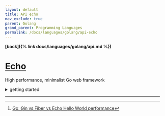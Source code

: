 ```yaml
---
layout: default
title: API echo
nav_exclude: true
parent: Golang
grand_parent: Programming Languages
permalink: /docs/languages/golang/api-echo
---
```


__[back]({% link docs/languages/golang/api.md %})__

# [Echo](https://github.com/labstack/echo)

High performance, minimalist Go web framework

<details markdown="block">
  <summary>
    getting started
  </summary>

A sample from a Medium post [^1].

```bash
go mod init github.com/igorlima/echo-2023a09m04d-21h19
go get github.com/labstack/echo/v4
```

```golang
package main

import (
  "net/http"
  "github.com/labstack/echo/v4"
)

func main() {
  e := echo.New()
  e.GET("/", func(c echo.Context) error {
    return c.String(http.StatusOK, "Hello, World!")
  })
  e.Logger.Fatal(e.Start(":3000"))
}
```
----
<br/>
<!-- getting started -->
</details>

---

[^1]: [Go: Gin vs Fiber vs Echo Hello World performance](https://medium.com/deno-the-complete-reference/go-gin-vs-fiber-vs-echo-hello-world-performance-a69a76a64d34)
